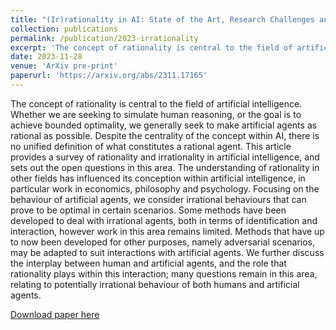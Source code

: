 ```yaml
---
title: "(Ir)rationality in AI: State of the Art, Research Challenges and Open Questions"
collection: publications
permalink: /publication/2023-irrationality
excerpt: 'The concept of rationality is central to the field of artificial intelligence. Whether we are seeking to simulate human reasoning, or the goal is to achieve bounded optimality, we generally seek to make artificial agents as rational as possible. Despite the centrality of the concept within AI, there is no unified definition of what constitutes a rational agent. This article provides a survey of rationality and irrationality in artificial intelligence, and sets out the open questions in this area. The understanding of rationality in other fields has influenced its conception within artificial intelligence, in particular work in economics, philosophy and psychology. Focusing on the behaviour of artificial agents, we consider irrational behaviours that can prove to be optimal in certain scenarios. Some methods have been developed to deal with irrational agents, both in terms of identification and interaction, however work in this area remains limited. Methods that have up to now been developed for other purposes, namely adversarial scenarios, may be adapted to suit interactions with artificial agents. We further discuss the interplay between human and artificial agents, and the role that rationality plays within this interaction; many questions remain in this area, relating to potentially irrational behaviour of both humans and artificial agents.'
date: 2023-11-28
venue: 'ArXiv pre-print'
paperurl: 'https://arxiv.org/abs/2311.17165'
---
```

The concept of rationality is central to the field of artificial intelligence. Whether we are seeking to simulate human reasoning, or the goal is to achieve bounded optimality, we generally seek to make artificial agents as rational as possible. Despite the centrality of the concept within AI, there is no unified definition of what constitutes a rational agent. This article provides a survey of rationality and irrationality in artificial intelligence, and sets out the open questions in this area. The understanding of rationality in other fields has influenced its conception within artificial intelligence, in particular work in economics, philosophy and psychology. Focusing on the behaviour of artificial agents, we consider irrational behaviours that can prove to be optimal in certain scenarios. Some methods have been developed to deal with irrational agents, both in terms of identification and interaction, however work in this area remains limited. Methods that have up to now been developed for other purposes, namely adversarial scenarios, may be adapted to suit interactions with artificial agents. We further discuss the interplay between human and artificial agents, and the role that rationality plays within this interaction; many questions remain in this area, relating to potentially irrational behaviour of both humans and artificial agents.

[Download paper here]([http://academicpages.github.io/files/paper1.pdf](https://arxiv.org/abs/2311.17165))
